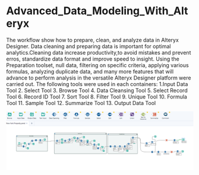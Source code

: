 # Advanced_Data_Modeling_With_Alteryx
The workflow show how to prepare, clean, and analyze data in Alteryx Designer. Data cleaning and preparing data is important for optimal analytics.Cleaning data increase productivity,to avoid mistakes and prevent erros, standardize data format and improve speed to insight. Using the Preparation toolset, null data, filtering on specific criteria, applying various formulas, analyzing duplicate data, and many more features that will advance to perform analysis in the versatile Alteryx Designer platform were carried out.
The following tools were used in each containers:
1.Input Data Tool
2. Select Tool
3. Browse Tool
4. Data Cleansing Tool
5. Select Record Tool
6. Record ID Tool
7. Sort Tool
8. Filter Tool
9. Unique Tool
10. Formula Tool
11. Sample Tool
12. Summarize Tool
13. Output Data Tool

![alt tex](https://github.com/DataNaija/Advanced_Data_Modeling_With_Alteryx/blob/main/NYC.PNG)
